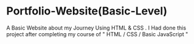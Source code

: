# Portfolio-Website(Basic-Level)
A Basic Website about my Journey Using HTML &amp; CSS . I Had done this project after completing my course of " HTML / CSS /  Basic JavaScript "
